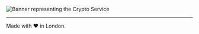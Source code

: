 ![Banner representing the Crypto Service](https://raw.githubusercontent.com/sebastienrousseau/crypto-service/master/assets/crypto-service-logo.svg)

***

Made with ❤ in London.
